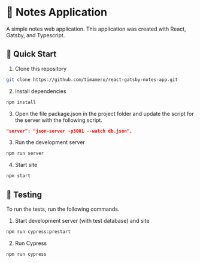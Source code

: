 # 📓 Notes Application

A simple notes web application.
This application was created with React, Gatsby, and Typescript.

## 🚀 Quick Start
1. Clone this repository
```sh
git clone https://github.com/timamero/react-gatsby-notes-app.git
```
2. Install dependencies
```sh
npm install
```
3. Open the file package.json in the project folder and update the script for the server with the following script.
```json
"server": "json-server -p3001 --watch db.json",
```
3. Run the development server
```sh
npm run server
```
4. Start site
```sh
npm start
```

## 🧪 Testing
To run the tests, run the following commands.
1. Start development server (with test database) and site
```sh
npm run cypress:prestart
```
2. Run Cypress
```sh
npm run cypress
```